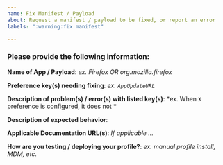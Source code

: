 ```yaml
---
name: Fix Manifest / Payload
about: Request a manifest / payload to be fixed, or report an error
labels: ":warning:fix manifest"

---
```


### Please provide the following information:

**Name of App / Payload**: *ex. Firefox OR org.mozilla.firefox*

**Preference key(s) needing fixing**: *ex. `AppUpdateURL`*

**Description of problem(s) / error(s) with listed key(s)**: *ex. When `X` preference is configured, it does not *

**Description of expected behavior**:

**Applicable Documentation URL(s)**: *If applicable ...*

**How are you testing / deploying your profile?**: *ex. manual profile install, MDM, etc.*